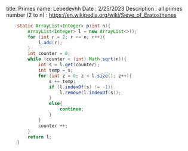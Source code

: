 title: Primes
name: Lebedevhh 
Date : 2/25/2023 
Description : all primes number (2 to n) : https://en.wikipedia.org/wiki/Sieve_of_Eratosthenes


```java
    static ArrayList<Integer> p(int n){
        ArrayList<Integer> l = new ArrayList<>();
        for (int r = 2; r <= n; r++){
            l.add(r);
        }
        int counter = 0;
        while (counter < (int) Math.sqrt(n)){
            int s = l.get(counter);
            int temp = s;
            for (int z = 0; z < l.size(); z++){
                s += temp;
                if (l.indexOf(s) != -1){
                    l.remove(l.indexOf(s));
                }
                else{
                    continue;
                }
            }
            counter ++;
        }
        return l;
    }
```